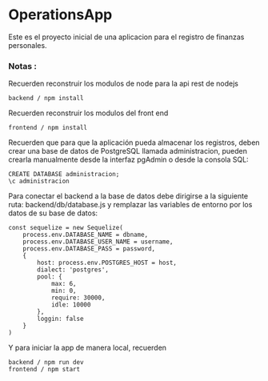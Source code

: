 # OperationsApp


Este es el proyecto inicial de una aplicacion para el registro de finanzas personales.

### Notas :
Recuerden reconstruir los modulos de node para la api rest de nodejs
```
backend / npm install 
```
Recuerden reconstruir los modulos del front end 
```
frontend / npm install 
```
Recuerden que para que la aplicación pueda almacenar los registros, deben crear una base de datos de PostgreSQL llamada administracion,
pueden crearla manualmente desde la interfaz pgAdmin o desde la consola SQL: 

```
CREATE DATABASE administracion;
\c administracion 
```
Para conectar el backend a la base de datos debe dirigirse a la siguiente ruta: backend/db/database.js y 
remplazar las variables de entorno por los datos de su base de datos:
```
const sequelize = new Sequelize(
    process.env.DATABASE_NAME = dbname,
    process.env.DATABASE_USER_NAME = username,
    process.env.DATABASE_PASS = password,
    {
        host: process.env.POSTGRES_HOST = host,
        dialect: 'postgres',
        pool: {
            max: 6,
            min: 0,
            require: 30000,
            idle: 10000
        },
        loggin: false
    }
)

```
Y para iniciar la app de manera local, recuerden
```
backend / npm run dev
frontend / npm start  
```
